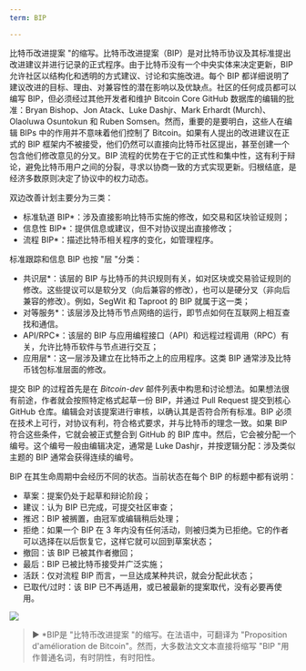 ```yaml
---
term: BIP

---
```

比特币改进提案 "的缩写。比特币改进提案（BIP）是对比特币协议及其标准提出改进建议并进行记录的正式程序。由于比特币没有一个中央实体来决定更新，BIP 允许社区以结构化和透明的方式建议、讨论和实施改进。每个 BIP 都详细说明了建议改进的目标、理由、对兼容性的潜在影响以及优缺点。社区的任何成员都可以编写 BIP，但必须经过其他开发者和维护 Bitcoin Core GitHub 数据库的编辑的批准：Bryan Bishop、Jon Atack、Luke Dashjr、Mark Erhardt (Murch)、Olaoluwa Osuntokun 和 Ruben Somsen。然而，重要的是要明白，这些人在编辑 BIPs 中的作用并不意味着他们控制了 Bitcoin。如果有人提出的改进建议在正式的 BIP 框架内不被接受，他们仍然可以直接向比特币社区提出，甚至创建一个包含他们修改意见的分叉。BIP 流程的优势在于它的正式性和集中性，这有利于辩论，避免比特币用户之间的分裂，寻求以协商一致的方式实现更新。归根结底，是经济多数原则决定了协议中的权力动态。

双边改善计划主要分为三类：


- 标准轨道 BIP*：涉及直接影响比特币实施的修改，如交易和区块验证规则；
- 信息性 BIP*：提供信息或建议，但不对协议提出直接修改；
- 流程 BIP*：描述比特币相关程序的变化，如管理程序。

标准跟踪和信息 BIP 也按 "层 "分类：


- 共识层*：该层的 BIP 与比特币的共识规则有关，如对区块或交易验证规则的修改。这些提议可以是软分叉（向后兼容的修改），也可以是硬分叉（非向后兼容的修改）。例如，SegWit 和 Taproot 的 BIP 就属于这一类；
- 对等服务*：该层涉及比特币节点网络的运行，即节点如何在互联网上相互查找和通信。
- API/RPC*：该层的 BIP 与应用编程接口（API）和远程过程调用（RPC）有关，允许比特币软件与节点进行交互；
- 应用层*：这一层涉及建立在比特币之上的应用程序。这类 BIP 通常涉及比特币钱包标准层面的修改。

提交 BIP 的过程首先是在 *Bitcoin-dev* 邮件列表中构思和讨论想法。如果想法很有前途，作者就会按照特定格式起草一份 BIP，并通过 Pull Request 提交到核心 GitHub 仓库。编辑会对该提案进行审核，以确认其是否符合所有标准。BIP 必须在技术上可行，对协议有利，符合格式要求，并与比特币的理念一致。如果 BIP 符合这些条件，它就会被正式整合到 GitHub 的 BIP 库中。然后，它会被分配一个编号。这个编号一般由编辑决定，通常是 Luke Dashjr，并按逻辑分配：涉及类似主题的 BIP 通常会获得连续的编号。

BIP 在其生命周期中会经历不同的状态。当前状态在每个 BIP 的标题中都有说明：


- 草案：提案仍处于起草和辩论阶段；
- 建议：认为 BIP 已完成，可提交社区审查；
- 推迟：BIP 被搁置，由冠军或编辑稍后处理；
- 拒绝：如果一个 BIP 在 3 年内没有任何活动，则被归类为已拒绝。它的作者可以选择在以后恢复它，这样它就可以回到草案状态；
- 撤回：该 BIP 已被其作者撤回；
- 最后：BIP 已被比特币接受并广泛实施；
- 活跃：仅对流程 BIP 而言，一旦达成某种共识，就会分配此状态；
- 已取代/过时：该 BIP 已不再适用，或已被最新的提案取代，没有必要再使用。

![](../../dictionnaire/assets/25.webp)

> ► *BIP是 "比特币改进提案 "的缩写。在法语中，可翻译为 "Proposition d'amélioration de Bitcoin"。然而，大多数法文文本直接将缩写 "BIP "用作普通名词，有时阴性，有时阳性。
